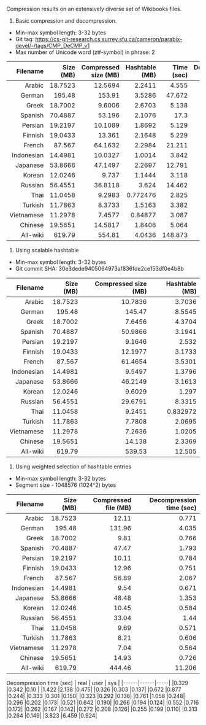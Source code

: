 Compression results on an extensively diverse set of Wikibooks files.

1. Basic compression and decompression.
* Min-max symbol length: 3-32 bytes
* Git tag: https://cs-git-research.cs.surrey.sfu.ca/cameron/parabix-devel/-/tags/CMP_DeCMP_v1
* Max number of Unicode word (ztf-symbol) in phrase: 2

| Filename | Size (MB) | Compressed size (MB) | Hashtable (MB) | Time (sec) | Decompression time (sec) |
|---------:|----------:|---------------------:|---------------:|----------: |-------------------------:|
|Arabic    | 18.7523   | 12.5694              | 2.2411         | 4.555      |0.502                     |
|German    | 195.48    | 153.91               | 3.5286         | 47.672     |5.474                     |
|Greek     | 18.7002   | 9.6006               | 2.6703         | 5.138      |0.681                     |
|Spanish   | 70.4887   | 53.196               | 2.1076         | 17.3       |2.024                     |
|Persian   | 19.2197   | 10.1089              | 1.8692         | 5.129      |0.681                     |
|Finnish   | 19.0433   | 13.361               | 2.1648         | 5.229      |0.689                     |
|French    | 87.567    | 64.1632              | 2.2984         | 21.211     |2.57                      |
|Indonesian| 14.4981   | 10.0327              | 1.0014         | 3.842      |0.546                     |
|Japanese  | 53.8666   | 47.1497              | 2.2697         | 12.791     |1.552                     |
|Korean    | 12.0246   | 9.737                | 1.1444         | 3.118      |0.457                     |
|Russian   | 56.4551   | 36.8118              | 3.624          | 14.462     |1.789                     |
|Thai      | 11.0458   | 9.2983               | 0.772476       | 2.825      |0.407                     |
|Turkish   | 11.7863   | 8.3733               | 1.5163         | 3.382      |0.468                     |
|Vietnamese| 11.2978   | 7.4577               | 0.84877        | 3.087      |0.44                      |
|Chinese   | 19.5651   | 14.5817              | 1.8406         | 5.064      |0.704                     |
|All-wiki  | 619.79    | 554.81               | 4.0436         | 148.873    |14.191                    |

1. Using scalable hashtable
* Min-max symbol length: 3-32 bytes
* Git commit SHA: 30e3dede9405064973af836fde2ce153df0e4b8b

| Filename | Size (MB) | Compressed size (MB) | Hashtable (MB) |
|---------:|----------:|---------------------:|---------------:|
|Arabic    | 18.7523   | 10.7836              | 3.7036         |
|German    | 195.48    | 145.47               | 8.5545         |
|Greek     | 18.7002   | 7.6456               | 4.3704         |
|Spanish   | 70.4887   | 50.9866              | 3.1941         |
|Persian   | 19.2197   | 9.1646               | 2.532          |
|Finnish   | 19.0433   | 12.1977              | 3.1733         |
|French    | 87.567    | 61.4654              | 3.5301         |
|Indonesian| 14.4981   | 9.5497               | 1.3796         |
|Japanese  | 53.8666   | 46.2149              | 3.1613         |
|Korean    | 12.0246   | 9.6029               | 1.297          |
|Russian   | 56.4551   | 29.6791              | 8.3315         |
|Thai      | 11.0458   | 9.2451               | 0.832972       |
|Turkish   | 11.7863   | 7.7808               | 2.0695         |
|Vietnamese| 11.2978   | 7.2636               | 1.0205         |
|Chinese   | 19.5651   | 14.138               | 2.3369         |
|All-wiki  | 619.79    | 539.53               | 12.505         |


1. Using weighted selection of hashtable entries
* Min-max symbol length: 3-32 bytes
* Segment size - 1048576 (1024^2) bytes

| Filename | Size (MB) | Compressed file (MB) |  Decompression time (sec)  |
|---------:|----------:|---------------------:|---------------------------:|
|Arabic    | 18.7523   | 12.11                |  0.771                     |
|German    | 195.48    | 131.96               |  4.035                     |
|Greek     | 18.7002   | 9.81                 |  0.766                     |
|Spanish   | 70.4887   | 47.47                |  1.793                     |
|Persian   | 19.2197   | 10.11                |  0.784                     |
|Finnish   | 19.0433   | 12.96                |  0.751                     |
|French    | 87.567    | 56.89                |  2.067                     |
|Indonesian| 14.4981   | 9.54                 |  0.671                     |
|Japanese  | 53.8666   | 48.48                |  1.353                     |
|Korean    | 12.0246   | 10.45                |  0.584                     |
|Russian   | 56.4551   | 33.04                |  1.44                      |
|Thai      | 11.0458   | 9.69                 |  0.571                     |
|Turkish   | 11.7863   | 8.21                 |  0.606                     |
|Vietnamese| 11.2978   | 7.04                 |  0.564                     |
|Chinese   | 19.5651   | 14.93                |  0.726                     |
|All-wiki  | 619.79    | 444.46               |  11.206                    |

Decompression time (sec)
| real | user | sys |
|------|------|-----|
|0.329 |0.342 |0.10 |
|1.422 |2.138 |0.475|
|0.326 |0.303 |0.137|
|0.672 |0.877 |0.244|
|0.333 |0.301 |0.150|
|0.323 |0.292 |0.136|
|0.761 |1.058 |0.248|
|0.296 |0.202 |0.173|
|0.521 |0.642 |0.190|
|0.266 |0.194 |0.124|
|0.552 |0.716 |0.172|
|0.262 |0.167 |0.142|
|0.272 |0.208 |0.126|
|0.255 |0.199 |0.110|
|0.313 |0.264 |0.149|
|3.823 |6.459 |0.924|